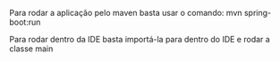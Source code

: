 <p>Para rodar a aplicação pelo maven basta usar o comando: mvn spring-boot:run</p>

<p>Para rodar dentro da IDE basta importá-la para dentro do IDE e rodar a classe main</p>
